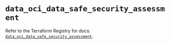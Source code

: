 # `data_oci_data_safe_security_assessment`

Refer to the Terraform Registry for docs: [`data_oci_data_safe_security_assessment`](https://registry.terraform.io/providers/oracle/oci/6.18.0/docs/data-sources/data_safe_security_assessment).
